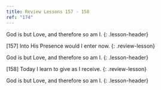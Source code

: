 ```yaml
---
title: Review Lessons 157 - 158
ref: "174"
---
```


God is but Love, and therefore so am I.
{: .lesson-header}

\[157\] Into His Presence would I enter now.
{: .review-lesson}

God is but Love, and therefore so am I.
{: .lesson-header}

\[158\] Today I learn to give as I receive.
{: .review-lesson}

God is but Love, and therefore so am I.
{: .lesson-header}

